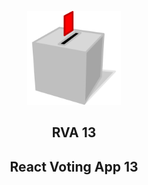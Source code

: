 <p align="center">
  <a href="https://github.com/sekilas13/rva13"><img width="150" height="150" src="./asset/logo.png"></a>
</p>

<h2 align="center">RVA 13</h2>
<h2 align="center">React Voting App 13<h4>
